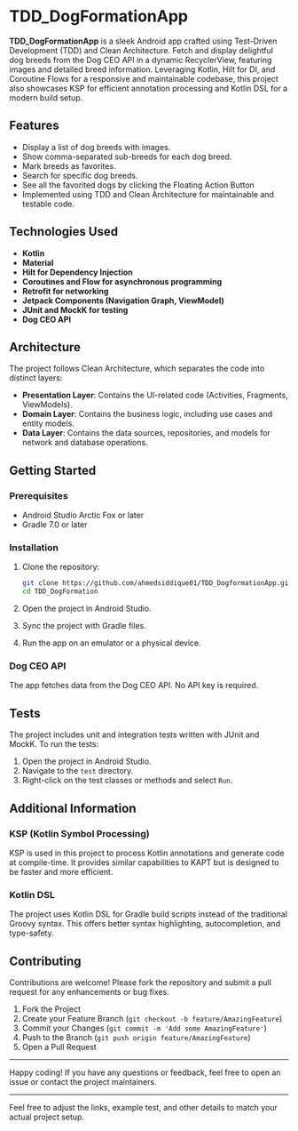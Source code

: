 # TDD_DogFormationApp

**TDD_DogFormationApp** is a sleek Android app crafted using Test-Driven Development (TDD) and Clean Architecture. Fetch and display delightful dog breeds from the Dog CEO API in a dynamic RecyclerView, featuring images and detailed breed information. Leveraging Kotlin, Hilt for DI, and Coroutine Flows for a responsive and maintainable codebase, this project also showcases KSP for efficient annotation processing and Kotlin DSL for a modern build setup.

## Features

- Display a list of dog breeds with images.
- Show comma-separated sub-breeds for each dog breed.
- Mark breeds as favorites.
- Search for specific dog breeds.
- See all the favorited dogs by clicking the Floating Action Button
- Implemented using TDD and Clean Architecture for maintainable and testable code.

## Technologies Used

- **Kotlin**
- **Material**
- **Hilt for Dependency Injection**
- **Coroutines and Flow for asynchronous programming**
- **Retrofit for networking**
- **Jetpack Components (Navigation Graph, ViewModel)**
- **JUnit and MockK for testing**
- **Dog CEO API**

## Architecture

The project follows Clean Architecture, which separates the code into distinct layers:

- **Presentation Layer**: Contains the UI-related code (Activities, Fragments, ViewModels).
- **Domain Layer**: Contains the business logic, including use cases and entity models.
- **Data Layer**: Contains the data sources, repositories, and models for network and database operations.

## Getting Started

### Prerequisites

- Android Studio Arctic Fox or later
- Gradle 7.0 or later

### Installation

1. Clone the repository:
   ```sh
   git clone https://github.com/ahmedsiddique01/TDD_DogformationApp.git
   cd TDD_DogFormation
   ```

2. Open the project in Android Studio.

3. Sync the project with Gradle files.

4. Run the app on an emulator or a physical device.

### Dog CEO API

The app fetches data from the Dog CEO API. No API key is required.

## Tests

The project includes unit and integration tests written with JUnit and MockK. To run the tests:

1. Open the project in Android Studio.
2. Navigate to the `test` directory.
3. Right-click on the test classes or methods and select `Run`.

## Additional Information

### KSP (Kotlin Symbol Processing)

KSP is used in this project to process Kotlin annotations and generate code at compile-time. It provides similar capabilities to KAPT but is designed to be faster and more efficient.

### Kotlin DSL

The project uses Kotlin DSL for Gradle build scripts instead of the traditional Groovy syntax. This offers better syntax highlighting, autocompletion, and type-safety.

## Contributing

Contributions are welcome! Please fork the repository and submit a pull request for any enhancements or bug fixes.

1. Fork the Project
2. Create your Feature Branch (`git checkout -b feature/AmazingFeature`)
3. Commit your Changes (`git commit -m 'Add some AmazingFeature'`)
4. Push to the Branch (`git push origin feature/AmazingFeature`)
5. Open a Pull Request

---

Happy coding! If you have any questions or feedback, feel free to open an issue or contact the project maintainers.

---

Feel free to adjust the links, example test, and other details to match your actual project setup.